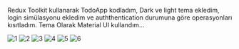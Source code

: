 Redux Toolkit kullanarak TodoApp kodladım,
Dark ve light tema ekledim,
login simülasyonu ekledim ve auththentication durumuna göre operasyonları kısıtladım.
Tema Olarak Material UI kullandım...

![1](https://user-images.githubusercontent.com/75705313/182964261-52ec1077-7c71-4607-9f12-a9d2a5ae8032.PNG)
![2](https://user-images.githubusercontent.com/75705313/182964262-91811277-0b32-458c-9b01-edeef2a9e701.PNG)
![3](https://user-images.githubusercontent.com/75705313/182964263-00c2a280-7c62-4708-92eb-3583e8d3d392.PNG)
![4](https://user-images.githubusercontent.com/75705313/182964265-2795b695-f32b-4938-9c00-41e5e25d99b9.PNG)
![5](https://user-images.githubusercontent.com/75705313/182964267-59985668-991c-4d4c-bf30-96cd0fb34acb.PNG)
![6](https://user-images.githubusercontent.com/75705313/182964270-28f12430-e1a5-4372-bfae-c3492edfd833.PNG)

